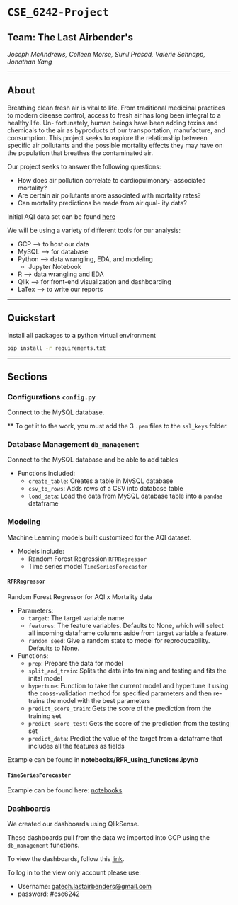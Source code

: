 # `CSE_6242-Project` 
## Team: __The Last Airbender's__

_Joseph McAndrews, Colleen Morse, Sunil Prasad, Valerie Schnapp, Jonathan Yang_

-----------

## About
Breathing clean fresh air is vital to life. From traditional
medicinal practices to modern disease control, access
to fresh air has long been integral to a healthy life. Un-
fortunately, human beings have been adding toxins and
chemicals to the air as byproducts of our transportation,
manufacture, and consumption. This project seeks to
explore the relationship between specific air pollutants
and the possible mortality effects they may have on the
population that breathes the contaminated air.

Our project seeks to answer the following questions:
- How does air pollution correlate to cardiopulmonary-
associated mortality?
- Are certain air pollutants more associated with
mortality rates?
- Can mortality predictions be made from air qual-
ity data?

Initial AQI data set can be found [here](https://www.kaggle.com/threnjen/40-years-of-air-quality-index-from-the-epa-daily)

We will be using a variety of different tools for our analysis:
- GCP --> to host our data
- MySQL --> for database
- Python --> data wrangling, EDA, and modeling
  - Jupyter Notebook
- R --> data wrangling and EDA
- Qlik --> for front-end visualization and dashboarding
- LaTex --> to write our reports

-----------

## Quickstart

Install all packages to a python virtual environment

```bash
pip install -r requirements.txt
```
------------

## Sections

###   Configurations `config.py`

Connect to the MySQL database. 

** To get it to the work, you must add the 3 `.pem` files to the `ssl_keys` folder.

###   Database Management  `db_management`

Connect to the MySQL database and be able to add tables

- Functions included: 
    - `create_table`: Creates a table in MySQL database
    - `csv_to_rows`: Adds rows of a CSV into database table
    - `load_data`: Load the data from MySQL database table into a `pandas` dataframe

###   Modeling

Machine Learning models built customized for the AQI dataset. 

- Models include:
    - Random Forest Regression `RFRRegressor`
    - Time series model `TimeSeriesForecaster`


#### `RFRRegressor`

Random Forest Regressor for AQI x Mortality data

- Parameters: 
  - `target`: The target variable name
  - `features`: The feature variables. Defaults to None, which will select all incoming dataframe columns aside from target variable a feature.
  - `random_seed`: Give a random state to model for reproducability. Defaults to None.
- Functions:
  - `prep`: Prepare the data for model
  - `split_and_train`: Splits the data into training and testing and fits the inital model
  - `hypertune`: Function to take the current model and hypertune it using the cross-validation method for specified parameters and then re-trains the model with the best parameters
  - `predict_score_train`: Gets the score of the prediction from the training set
  - `predict_score_test`: Gets the score of the prediction from the testing set
  - `predict_data`: Predict the value of the target from a dataframe that includes all the features as fields

Example can be found in __notebooks/RFR_using_functions.ipynb__


#### `TimeSeriesForecaster`
    
Example can be found here: [notebooks](https://github.com/schnappv/CSE_6242_Project/tree/main/notebooks)

### Dashboards

We created our dashboards using QlikSense.

These dashboards pull from the data we imported into GCP using the `db_management` functions.

To view the dashboards, follow this [link](https://53d1461or2ndxqa.us.qlikcloud.com/sense/app/2291b7fa-41bb-417e-9f3e-5951c0b390b2/overview). 

To log in to the view only account please use:
- Username: gatech.lastairbenders@gmail.com
- password: #cse6242


